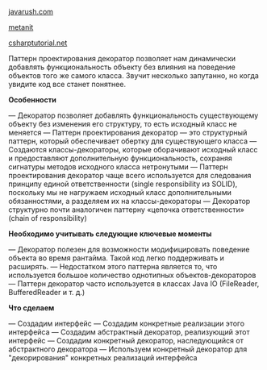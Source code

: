 ﻿[javarush.com
](https://javarush.com/groups/posts/3833-pattern-proektirovanija-dekorator-s-primerami)

[metanit
](https://metanit.com/sharp/patterns/4.1.php)

[csharptutorial.net
](https://www.csharptutorial.net/csharp-design-patterns/csharp-decorator-pattern/)


Паттерн проектирования декоратор позволяет нам динамически добавлять функциональность объекту без влияния на поведение
объектов того же самого класса. Звучит несколько запутанно, но когда увидите код все станет понятнее.

**Особенности**

— Декоратор позволяет добавлять функциональность существующему объекту без изменения его структуру, то есть исходный
класс не меняется
— Паттерн проектирования декоратор — это структурный паттерн, который обеспечивает обертку для существующего класса
— Создаются классы-декораторы, которые оборачивают исходный класс и предоставляют дополнительную функциональность,
сохраняя сигнатуры методов исходного класса нетронутыми
— Паттерн проектирования декоратор чаще всего используется для следования принципу единой ответственности (single
responsibility из SOLID), поскольку мы не нагружаем исходный класс дополнительными обязанностями, а разделяем их на
классы-декораторы
— Декоратор структурно почти аналогичен паттерну «цепочка ответственности» (chain of responsibility)

**Необходимо учитывать следующие ключевые моменты**

— Декоратор полезен для возможности модифицировать поведение объекта во время рантайма. Такой код легко поддерживать и
расширять.
— Недостатком этого паттерна является то, что используется большое количество однотипных объектов-декораторов
— Паттерн декоратор часто используется в классах Java IO (FileReader, BufferedReader и т. д.)

**Что сделаем**

— Создадим интерфейс
— Создадим конкретные реализации этого интерфейса
— Создадим абстрактный декоратор, реализующий этот интерфейс
— Создадим конкретный декоратор, наследующийся от абстрактного декоратора
— Используем конкретный декоратор для "декорирования" конкретных реализаций интерфейса
